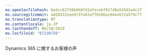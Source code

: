 ```yaml
---
ms.openlocfilehash: bedcc62758b668fd1afecebf917d0a54502a4c27
ms.sourcegitcommit: ad203331ee9737e82ef70206ac04eeb72a5f9c7f
ms.translationtype: MT
ms.contentlocale: ja-JP
ms.lasthandoff: 06/18/2019
ms.locfileid: "67230726"
---
```

Dynamics 365 に関するお客様の声
